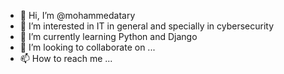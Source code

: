 - 👋 Hi, I’m @mohammedatary
- 👀 I’m interested in IT in general and specially in cybersecurity 
- 🌱 I’m currently learning Python and Django 
- 💞️ I’m looking to collaborate on ...
- 📫 How to reach me ...

<!---
mohammedatary/mohammedatary is a ✨ special ✨ repository because its `README.md` (this file) appears on your GitHub profile.
You can click the Preview link to take a look at your changes.
--->
